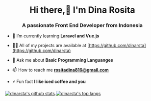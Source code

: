 <h1 align="center">Hi there,👋 I'm Dina Rosita</h1>
<h3 align="center">A passionate Front End Developer from Indonesia</h3>

- 🌱 I’m currently learning **Laravel and Vue.js**

- 👨‍💻 All of my projects are available at [https://github.com/dinarsta](https://github.com/dinarsta)

- 💬 Ask me about **Basic Programming Languanges**

- 📫 How to reach me **rositadina816@gmail.com**

- ⚡ Fun fact **I like iced coffee and you**

 <a href="https://github.com/dinarsta">
  <img align="center" src="https://github-readme-stats.vercel.app/api?username=dinarsta&show_icons=true&include_all_commits=true&count_private=true" alt="dinarsta's github stats" />
</a>
<a href="https://github.com/anuraghazra/samuelbernard147">  
  <img align="center" src="https://github-readme-stats.vercel.app/api/top-langs/?username=dinarsta&layout=compact" alt="dinarsta's top langs"/>
</a> 
